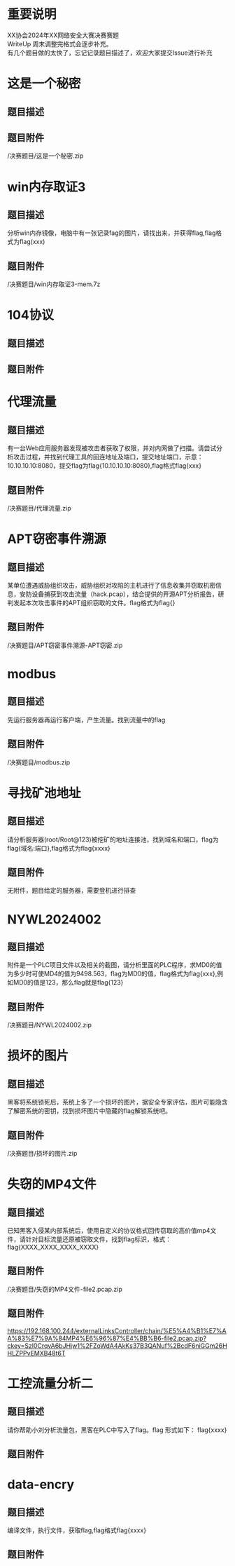 # 重要说明
XX协会2024年XX网络安全大赛决赛赛题  
WriteUp 周末调整完格式会逐步补充。  
有几个题目做的太快了，忘记记录题目描述了，欢迎大家提交Issue进行补充  

# 这是一个秘密
## 题目描述
## 题目附件
/决赛题目/这是一个秘密.zip

# win内存取证3
## 题目描述
分析win内存镜像，电脑中有一张记录fag的图片，请找出来，并获得flag,flag格式为flag(xxx)
## 题目附件
/决赛题目/win内存取证3-mem.7z

# 104协议
## 题目描述
## 题目附件

# 代理流量
## 题目描述
有一台Web应用服务器发现被攻击者获取了权限，并对内网做了扫描。请尝试分析攻击过程，并找到代理工具的回连地址及端口，提交地址端口，示意：10.10.10.10:8080，提交flag为flag{10.10.10.10:8080},flag格式flag{xxx}
## 题目附件
/决赛题目/代理流量.zip

# APT窃密事件溯源
## 题目描述
某单位遭遇威胁组织攻击，威胁组织对攻陷的主机进行了信息收集并窃取机密信息，安防设备捕获到攻击流量（hack.pcap），结合提供的开源APT分析报告，研判发起本次攻击事件的APT组织窃取的文件。flag格式为flag{}
## 题目附件
/决赛题目/APT窃密事件溯源-APT窃密.zip

# modbus
## 题目描述
先运行服务器再运行客户端，产生流量。找到流量中的flag
## 题目附件
/决赛题目/modbus.zip

# 寻找矿池地址
## 题目描述
请分析服务器(root/Root@123)被挖矿的地址连接池，找到域名和端口，flag为flag{域名:端口},flag格式为flag{xxxx}
## 题目附件
无附件，题目给定的服务器，需要登机进行排查

# NYWL2024002
## 题目描述
附件是一个PLC项目文件以及相关的截图，请分析里面的PLC程序，求MD0的值为多少时可使MD4的值为9498.563，flag为MD0的值，flag格式为flag{xxx},例如MD0的值是123，那么flag就是flag{123}
## 题目附件
/决赛题目/NYWL2024002.zip

# 损坏的图片
## 题目描述
黑客将系统锁死后，系统上多了一个损坏的图片，据安全专家评估，图片可能隐含了解密系统的密钥，找到损坏图片中隐藏的flag解锁系统吧。
## 题目附件
/决赛题目/损坏的图片.zip

# 失窃的MP4文件
## 题目描述
已知黑客入侵某内部系统后，使用自定义的协议格式回传窃取的高价值mp4文件，请针对目标流量还原被窃取文件，找到flag标识，格式：flag{XXXX_XXXX_XXXX_XXXX}
## 题目附件
/决赛题目/失窃的MP4文件-file2.pcap.zip

## 题目附件
https://192.168.100.244/externalLinksController/chain/%E5%A4%B1%E7%AA%83%E7%9A%84MP4%E6%96%87%E4%BB%B6-file2.pcap.zip?ckey=Szl0CrqvA6bJHjw1%2FZoWdA4AkKs37B3QANuf%2BcdF6niGGm26HHLZPPvEMXB48t6T


# 工控流量分析二
## 题目描述
请你帮助小刘分析流量包，黑客在PLC中写入了flag。flag 形式如下： flag{xxxx}
## 题目附件

# data-encry
## 题目描述
编译文件，执行文件，获取flag,flag格式flag{xxxx}

## 题目附件
